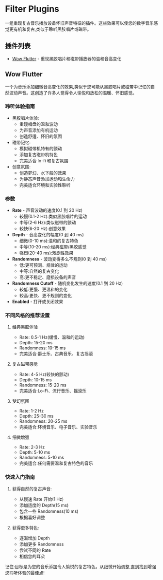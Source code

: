 # Filter Plugins

一组重现复古音乐播放设备怀旧声音特征的插件。这些效果可以使您的数字音乐感觉更有机和复古,类似于聆听黑胶唱片或磁带。

## 插件列表

- [Wow Flutter](#wow-flutter) - 重现黑胶唱片和磁带播放器的温和音高变化

## Wow Flutter

一个为音乐添加细微音高变化的效果,类似于您可能从黑胶唱片或磁带中记忆的自然波动声音。这创造了许多人觉得令人愉悦和放松的温暖、怀旧感觉。

### 聆听体验指南
- 黑胶唱片体验:
  - 重现唱盘的温和波动
  - 为声音添加有机运动
  - 创造舒适、怀旧的氛围
- 磁带记忆:
  - 模拟磁带机特有的颤动
  - 添加复古磁带机特色
  - 完美适合 lo-fi 和复古氛围
- 创意氛围:
  - 创造梦幻、水下般的效果
  - 为静态声音添加运动和生命力
  - 完美适合环境和实验性聆听

### 参数
- **Rate** - 声音波动的速度(0.1 到 20 Hz)
  - 较慢(0.1-2 Hz):类似黑胶唱片的运动
  - 中等(2-6 Hz):类似磁带的颤动
  - 较快(6-20 Hz):创意效果
- **Depth** - 音高变化的幅度(0 到 40 ms)
  - 细微(0-10 ms):温和的复古特色
  - 中等(10-20 ms):经典磁带/黑胶感觉
  - 强烈(20-40 ms):戏剧性效果
- **Randomness** - 波动变得多么不规则(0 到 40 ms)
  - 低:更可预测、规律的运动
  - 中等:自然的复古变化
  - 高:更不稳定、磨损设备的声音
- **Randomness Cutoff** - 随机变化发生的速度(0.1 到 20 Hz)
  - 较低:更慢、更温和的变化
  - 较高:更快、更不规则的变化
- **Enabled** - 打开或关闭效果

### 不同风格的推荐设置

1. 经典黑胶体验
   - Rate: 0.5-1 Hz(缓慢、温和的运动)
   - Depth: 15-20 ms
   - Randomness: 10-15 ms
   - 完美适合:爵士乐、古典音乐、复古摇滚

2. 复古磁带感觉
   - Rate: 4-5 Hz(较快的颤动)
   - Depth: 10-15 ms
   - Randomness: 15-20 ms
   - 完美适合:Lo-Fi、流行音乐、摇滚乐

3. 梦幻氛围
   - Rate: 1-2 Hz
   - Depth: 25-30 ms
   - Randomness: 20-25 ms
   - 完美适合:环境音乐、电子音乐、实验音乐

4. 细微增强
   - Rate: 2-3 Hz
   - Depth: 5-10 ms
   - Randomness: 5-10 ms
   - 完美适合:任何需要温和复古特色的音乐

### 快速入门指南

1. 获得自然的复古声音:
   - 从慢速 Rate 开始(1 Hz)
   - 添加适度的 Depth(15 ms)
   - 包含一些 Randomness(10 ms)
   - 根据喜好调整

2. 获得更多特色:
   - 逐渐增加 Depth
   - 添加更多 Randomness
   - 尝试不同的 Rate
   - 相信您的耳朵

记住:目标是为您的音乐添加令人愉悦的复古特色。从细微开始调整,直到找到增强您聆听体验的最佳点!